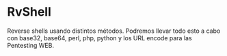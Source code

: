 # RvShell
Reverse shells usando distintos métodos. Podremos llevar todo esto a cabo con base32, base64, perl, php, python y los URL encode para las Pentesting WEB.
